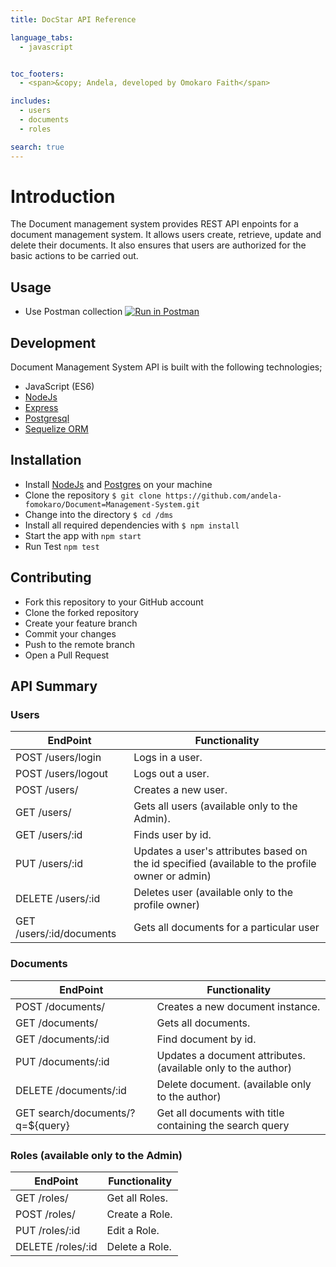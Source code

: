 ```yaml
---
title: DocStar API Reference

language_tabs:
  - javascript


toc_footers:
  - <span>&copy; Andela, developed by Omokaro Faith</span>

includes:
  - users
  - documents
  - roles

search: true
---
```



# Introduction

The Document management system provides REST API enpoints for a document management system. It allows users create, retrieve, update and delete their documents.
It also ensures that users are authorized for the basic actions to be carried out.



## Usage
- Use Postman collection
  [![Run in Postman](https://run.pstmn.io/button.svg)](https://app.getpostman.com/run-collection/8d7dc3154fb4a75853f2)

## Development

Document Management System API is built with the following technologies;
- JavaScript (ES6)
- [NodeJs](https://nodejs.org)
- [Express](http://expressjs.com/)
- [Postgresql](https://www.postgresql.org/)
- [Sequelize ORM](http://docs.sequelizejs.com/en/v3/)

## Installation
  - Install [NodeJs](https://nodejs.org/en/) and [Postgres](https://www.postgresql.org/) on your machine
  - Clone the repository `$ git clone https://github.com/andela-fomokaro/Document=Management-System.git`
  - Change into the directory `$ cd /dms`
  - Install all required dependencies with `$ npm install`
  - Start the app with `npm start`
  - Run Test `npm test`

## Contributing
- Fork this repository to your GitHub account
- Clone the forked repository
- Create your feature branch
- Commit your changes
- Push to the remote branch
- Open a Pull Request

## API Summary
### Users
EndPoint                      |   Functionality
------------------------------|------------------------
POST /users/login         |   Logs in a user.
POST /users/logout        |   Logs out a user.
POST /users/              |   Creates a new user.
GET /users/               |   Gets all users (available only to the Admin).
GET /users/:id           |   Finds user by id.
PUT /users/:id           |   Updates a user's attributes based on the id specified (available to the profile owner or admin)
DELETE /users/:id        |   Deletes user (available only to the profile owner)
GET /users/:id/documents   | Gets all documents for a particular user
### Documents
EndPoint                      |   Functionality
------------------------------|------------------------
POST /documents/          |   Creates a new document instance.
GET /documents/           |   Gets all documents.
GET /documents/:id       |   Find document by id.
PUT /documents/:id       |   Updates a document attributes. (available only to the author)
DELETE /documents/:id    |   Delete document. (available only to the author)
GET search/documents/?q=${query} | Get all documents with title containing the search query
### Roles (available only to the Admin)
EndPoint                      |   Functionality
------------------------------|------------------------
GET /roles/               |   Get all Roles.
POST /roles/               |   Create a Role.
PUT /roles/:id               |   Edit a Role.
DELETE /roles/:id               |   Delete a Role.
